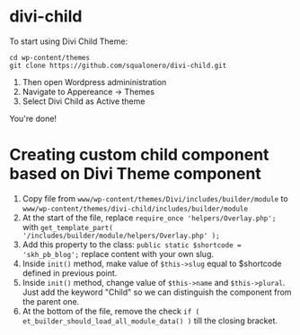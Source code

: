 # divi-child

To start using Divi Child Theme:

```
cd wp-content/themes
git clone https://github.com/squalonero/divi-child.git
```

1. Then open Wordpress admininistration
2. Navigate to Appereance -> Themes
3. Select Divi Child as Active theme

You're done!

# Creating custom child component based on Divi Theme component

1. Copy file from `www/wp-content/themes/Divi/includes/builder/module` to `www/wp-content/themes/divi-child/includes/builder/module`
2. At the start of the file, replace `require_once 'helpers/Overlay.php';` with `get_template_part( '/includes/builder/module/helpers/Overlay.php' );`
3. Add this property to the class: `public static $shortcode = 'skh_pb_blog';` replace content with your own slug.
4. Inside `init()` method, make value of `$this->slug` equal to $shortcode defined in previous point.
5. Inside `init()` method, change value of `$this->name` and `$this->plural`. Just add the keyword "Child" so we can distinguish the component from the parent one.
6. At the bottom of the file, remove the check `if ( et_builder_should_load_all_module_data() )` till the closing bracket.